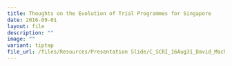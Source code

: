 ```yaml
---
title: Thoughts on the Evolution of Trial Programmes for Singapore
date: 2016-09-01
layout: file
description: ""
image: ""
variant: tiptap
file_url: /files/Resources/Presentation Slide/C_SCRI_16Aug31_David_Machin1.pdf
---
```


